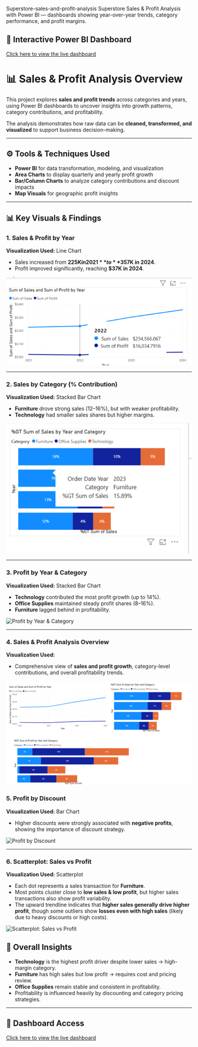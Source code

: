 Superstore-sales-and-profit-analysis
Superstore Sales &amp; Profit Analysis with Power BI — dashboards showing year-over-year trends, category performance, and profit margins.
## 🔗 Interactive Power BI Dashboard
[Click here to view the live dashboard](https://app.powerbi.com/links/Qi3WJLvuxj?ctid=51aa8f26-2e23-4b8c-bca8-7cc441adc4df&pbi_source=linkShare)
# 📊 Sales & Profit Analysis Overview  

This project explores **sales and profit trends** across categories and years, using Power BI dashboards to uncover insights into growth patterns, category contributions, and profitability.  

The analysis demonstrates how raw data can be **cleaned, transformed, and visualized** to support business decision-making.  

---

## ⚙️ Tools & Techniques Used  
- **Power BI** for data transformation, modeling, and visualization  
- **Area Charts** to display quarterly and yearly profit growth  
- **Bar/Column Charts** to analyze category contributions and discount impacts  
- **Map Visuals** for geographic profit insights  

---

## 📊 Key Visuals & Findings  

### 1. Sales & Profit by Year  
**Visualization Used:** Line Chart  
- Sales increased from **$225K in 2021** to **$357K in 2024**.  
- Profit improved significantly, reaching **$37K in 2024**.  

![Sales & Profit by Year](sales_profit_year.png)  

---

### 2. Sales by Category (% Contribution)  
**Visualization Used:** Stacked Bar Chart  
- **Furniture** drove strong sales (12–16%), but with weaker profitability.  
- **Technology** had smaller sales shares but higher margins.  

![Sales by Category](Sales_by_category.png)  

---

### 3. Profit by Year & Category  
**Visualization Used:** Stacked Bar Chart  
- **Technology** contributed the most profit growth (up to 14%).  
- **Office Supplies** maintained steady profit shares (8–16%).  
- **Furniture** lagged behind in profitability.  

![Profit by Year & Category](profit_by_year_category.png)  

---

### 4. Sales & Profit Analysis Overview  
**Visualization Used:**   
- Comprehensive view of **sales and profit growth**, category-level contributions, and overall profitability trends.  

![Sales & Profit Analysis Overview](sales_profit_analysis_overview.png)  


### 5. Profit by Discount  
**Visualization Used:** Bar Chart  
- Higher discounts were strongly associated with **negative profits**, showing the importance of discount strategy.  

![Profit by Discount](Sales_by_profit_2024.png)  

---

### 6. Scatterplot: Sales vs Profit  
**Visualization Used:** Scatterplot  
- Each dot represents a sales transaction for **Furniture**.  
- Most points cluster close to **low sales & low profit**, but higher sales transactions also show profit variability.  
- The upward trendline indicates that **higher sales generally drive higher profit**, though some outliers show **losses even with high sales** (likely due to heavy discounts or high costs).  

![Scatterplot: Sales vs Profit](scatterplot_sales_profit.png)


## 🔑 Overall Insights  
- **Technology** is the highest profit driver despite lower sales → high-margin category.  
- **Furniture** has high sales but low profit → requires cost and pricing review.  
- **Office Supplies** remain stable and consistent in profitability.  
- Profitability is influenced heavily by discounting and category pricing strategies.  

---

## 🔗 Dashboard Access  
[Click here to view the live dashboard](https://app.powerbi.com/links/Qi3WJLvuxj?ctid=51aa8f26-2e23-4b8c-bca8-7cc441adc4df&pbi_source=linkShare)  
